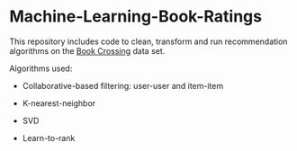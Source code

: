 # Machine-Learning-Book-Ratings

This repository includes code to clean, transform and run recommendation algorithms on the [Book Crossing](http://www2.informatik.uni-freiburg.de/~cziegler/BX/) data set.

Algorithms used:

* Collaborative-based filtering: user-user and item-item

* K-nearest-neighbor

* SVD

* Learn-to-rank
